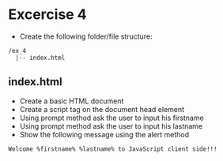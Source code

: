 # Excercise 4

* Create the following folder/file structure:
```
/ex_4
  |-- index.html
```

## index.html
* Create a basic HTML document
* Create a script tag on the document head element
* Using prompt method ask the user to input his firstname
* Using prompt method ask the user to input his lastname
* Show the following message using the alert method

```
Welcome %firstname% %lastname% to JavaScript client side!!!
```
